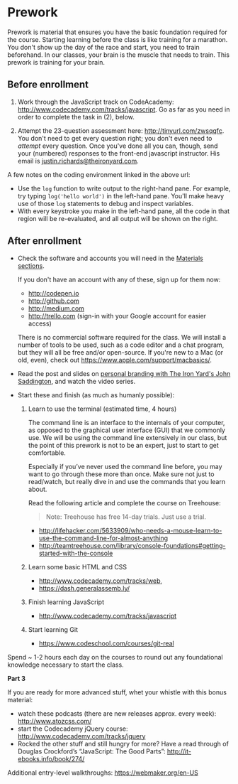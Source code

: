 # Prework

Prework is material that ensures you have the basic foundation required for the course. Starting learning before the class is like training for a marathon. You don't show up the day of the race and start, you need to train beforehand. In our classes, your brain is the muscle that needs to train. This prework is training for your brain.


## Before enrollment

1. Work through the JavaScript track on CodeAcademy: http://www.codecademy.com/tracks/javascript. Go as far as you need in order to complete the task in (2), below.

2. Attempt the 23-question assessment here: http://tinyurl.com/zwsqqfc. You don't need to get every question right; you don't even need to *attempt* every question. Once you've done all you can, though, send your (numbered) responses to the front-end javascript instructor. His email is justin.richards@theironyard.com.

A few notes on the coding environment linked in the above url: 

  - Use the `log` function to write output to the right-hand pane. For example, try typing `log('hello world')` in the left-hand pane. You'll make heavy use of those `log` statements to debug and inspect variables. 
  - With every keystroke you make in the left-hand pane, all the code in that region will be re-evaluated, and all output will be shown on the right. 


## After enrollment

  - Check the software and accounts you will need in the [Materials sections](./syllabus.md/#materials).

    If you don't have an account with any of these, sign up for them now:
    
      - http://codepen.io
      - http://github.com
      - http://medium.com
      - http://trello.com (sign-in with your Google account for easier access)

    There is no commercial software required for the class. We will install a number of tools to be used, such as a code editor and a chat program, but they will all be free and/or open-source. 
    If you're new to a Mac (or old, even), check out https://www.apple.com/support/macbasics/.

  - Read the post and slides on [personal branding with The Iron Yard's John Saddington](http://blog.theironyard.com/2015/02/25/bb-workshop/), and watch the video series.

  - Start these and finish (as much as humanly possible):

    1. Learn to use the terminal (estimated time, 4 hours)
    
        The command line is an interface to the internals of your computer, as opposed to the graphical user interface (GUI) that we commonly use. We will be using the command line extensively in our class, but the point of this prework is not to be an expert, just to start to get comfortable.
    
        Especially if you’ve never used the command line before, you may want to go through these more than once. Make sure not just to read/watch, but really dive in and use the commands that you learn about.
    
        Read the following article and complete the course on Treehouse:
    
        > Note: Treehouse has free 14-day trials. Just use a trial.
    
        - http://lifehacker.com/5633909/who-needs-a-mouse-learn-to-use-the-command-line-for-almost-anything
        - http://teamtreehouse.com/library/console-foundations#getting-started-with-the-console
    
    2. Learn some basic HTML and CSS
    
        - http://www.codecademy.com/tracks/web,
        - https://dash.generalassemb.ly/
    
    3. Finish learning JavaScript
    
        - http://www.codecademy.com/tracks/javascript
    
    4. Start learning Git
    
        - https://www.codeschool.com/courses/git-real

Spend ~ 1-2 hours each day on the courses to round out any foundational knowledge necessary to start the class.

**Part 3**

If you are ready for more advanced stuff, whet your whistle with this bonus material:

- watch these podcasts (there are new releases approx. every week): http://www.atozcss.com/
- start the Codecademy jQuery course: http://www.codecademy.com/tracks/jquery
- Rocked the other stuff and still hungry for more? Have a read through of Douglas Crockford’s “JavaScript: The Good Parts”: http://it-ebooks.info/book/274/

Additional entry-level walkthroughs: https://webmaker.org/en-US
